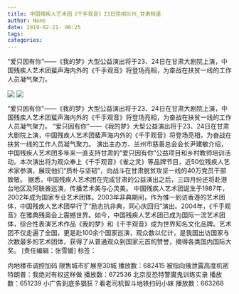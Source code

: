```yaml
---
title: 中国残疾人艺术团《千手观音》23日亮相兰州_甘肃频道
author: None
date: 2019-02-21- 06:25
tags: 
categories: 
---
```

“爱只因有你”――《我的梦》大型公益演出将于23、24日在甘肃大剧院上演，中国残疾人艺术团蜚声海内外的《千手观音》将登场亮相，为奋战在扶贫一线的工作人员凝气聚力。
<!-- more -->
                
<img align="center" border="0" src="http://p3.ifengimg.com/a/2019_08/59226f53ace1423_size717_w1200_h734.jpg" />
                
<img align="center" border="0" src="http://p2.ifengimg.com/a/2016/0810/204c433878d5cf9size1_w16_h16.png" />
                
            
“爱只因有你”――《我的梦》大型公益演出将于23、24日在甘肃大剧院上演，中国残疾人艺术团蜚声海内外的《千手观音》将登场亮相，为奋战在扶贫一线的工作人员凝气聚力。
“爱只因有你”――《我的梦》大型公益演出将于23、24日在甘肃大剧院上演，中国残疾人艺术团蜚声海内外的《千手观音》将登场亮相，为奋战在扶贫一线的工作人员凝气聚力。
演出主办方、兰州市慈善总会会长尹建敏介绍，中国残疾人艺术团多年来一直支持甘肃的“爱只因有你”公益项目和乡村教师培训活动。本次演出将为观众奉上《千手观音》《雀之灵》等品牌节目，近50位残疾人艺术家参演，展现他们“质朴与坚韧”，向战斗在甘肃脱贫攻坚一线的40万党员干部致敬。
据悉，中国残疾人艺术团在完成甘肃的公益演出之后，三四月份还将赴港台地区及阿联酋巡演，传播艺术美与心灵美。
中国残疾人艺术团诞生于1987年，2002年成为国家专业艺术团体。2003年非典期间，作为惟一到访香港的艺术团体，中国残疾人艺术团举行了“励志抗非典，同心庆回归”演出。2004年，《千手观音》在雅典残奥会上震撼世界。如今，中国残疾人艺术团已成为国际一流艺术团体，综合性表演艺术作品《我的梦》和《千手观音》成为世界知名文化品牌。艺术团不仅走遍了全国，更是赴100余个国家巡演，观众数以亿计，是我国出访国家与次数最多的艺术团体，获得了从普通观众到国家元首的赞誉，摘得各类国内国际大奖。
[责任编辑：张雪媛]
标签：
 
             
内地楼市调控加码 限售城市扩展至30城
播放数：682415
被指向俄泄露高度机密 特朗普：我绝对有权这样做
播放数：672536
北京反恐特警魔鬼训练实录
播放数：651239
小广告到底多猖狂？看老司机智斗地铁扫码小妹
播放数：663268
